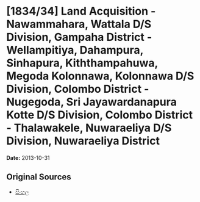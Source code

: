 # [1834/34] Land Acquisition - Nawammahara, Wattala D/S Division, Gampaha District - Wellampitiya, Dahampura, Sinhapura, Kiththampahuwa, Megoda Kolonnawa, Kolonnawa D/S Division, Colombo District - Nugegoda, Sri Jayawardanapura Kotte D/S Division, Colombo District - Thalawakele, Nuwaraeliya D/S Division, Nuwaraeliya District

**Date:** 2013-10-31

## Original Sources

- [සිංහල](https://documents.gov.lk/view/extra-gazettes/2013/10/1834-34_S.pdf)
